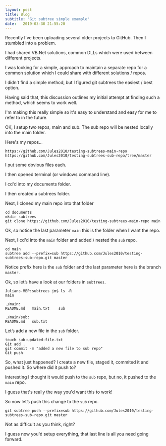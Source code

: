 ```yaml
---
layout: post
title: Blog
subtitle: "Git subtree simple example"
date:   2019-03-30 21:55:20
---
```

Recently I've been uploading several older projects to GitHub. Then I stumbled into a problem.

I had shared VB.Net solutions, common DLLs which were used between different projects.

I was looking for a simple, approach to maintain a separate repo for a common solution which I could share with different solutions / repos.

I didn't find a simple method, but I figured git subtrees the easiest / best option.

Having said that, this discussion outlines my initial attempt at finding such a method, which seems to work well.

I'm making this really simple so it's easy to understand and easy for me to refer to in the future.

OK, I setup two repos, main and sub. The sub repo will be nested locally into the main folder.

Here's my repos...
```linenos
https://github.com/Jules2010/testing-subtrees-main-repo
https://github.com/Jules2010/testing-subtrees-sub-repo/tree/master
```

I put some obvious files each.

I then opened terminal (or windows command line).

I cd'd into my documents folder.

I then created a subtrees folder.

Next, I cloned my main repo into that folder

```linenos
cd documents
mkdir subtrees
git clone https://github.com/Jules2010/testing-subtrees-main-repo main
```

Ok, so notice the last parameter `main` this is the folder when I want the repo.

Next, I cd'd into the `main` folder and added / nested the `sub` repo.

```linenos
cd main
subtree add --prefix=sub https://github.com/Jules2010/testing-subtrees-sub-repo.git master
```

Notice prefix here is the `sub` folder and the last parameter here is the branch `master`.

Ok, so let’s have a look at our folders in `subtrees`.

```linenos
Julians-MBP:subtrees jm$ ls -R
main

./main:
README.md	main.txt	sub

./main/sub:
README.md	sub.txt
```

Let’s add a new file in the `sub` folder.

```linenos
touch sub-updated-file.txt
Git add .
git commit -m "added a new file to sub repo"
Git push
```

So, what just happened? I create a new file, staged it, commited it and pushed it.
So where did it push to?

Interesting I thought it would push to the `sub` repo, but no, it pushed to the `main` repo.

I guess that's really the way you'd want this to work!

So now let’s push this change to the `sub` repo.

```linenos
git subtree push --prefix=sub https://github.com/Jules2010/testing-subtrees-sub-repo.git master
```

Not as difficult as you think, right?

I guess now you'd setup everything, that last line is all you need going forward.

